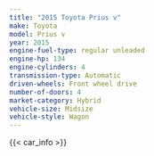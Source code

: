 ```yaml
---
title: "2015 Toyota Prius v"
make: Toyota
model: Prius v
year: 2015
engine-fuel-type: regular unleaded
engine-hp: 134
engine-cylinders: 4
transmission-type: Automatic
driven-wheels: Front wheel drive
number-of-doors: 4
market-category: Hybrid
vehicle-size: Midsize
vehicle-style: Wagon
---
```


{{< car_info >}}
